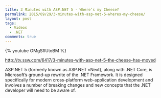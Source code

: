 ```yaml
---
title: 3 Minutes with ASP.NET 5 - Where’s my Cheese?
permalink: 2015/09/29/3-minutes-with-asp-net-5-wheres-my-cheese/
layout: post
tags:
  - Videos
  - .NET
comments: true
---
```



{% youtube OMgSfIUtoBM %}

http://tv.ssw.com/6417/3-minutes-with-asp-net-5-the-cheese-has-moved

ASP.NET 5 (formerly known as ASP.NET vNext), along with .NET Core, is Microsoft’s ground-up rewrite of the .NET Framework. It is designed specifically for modern cross-platform web-application development and involves a number of breaking changes and new concepts that the .NET developer will need to be aware of.

